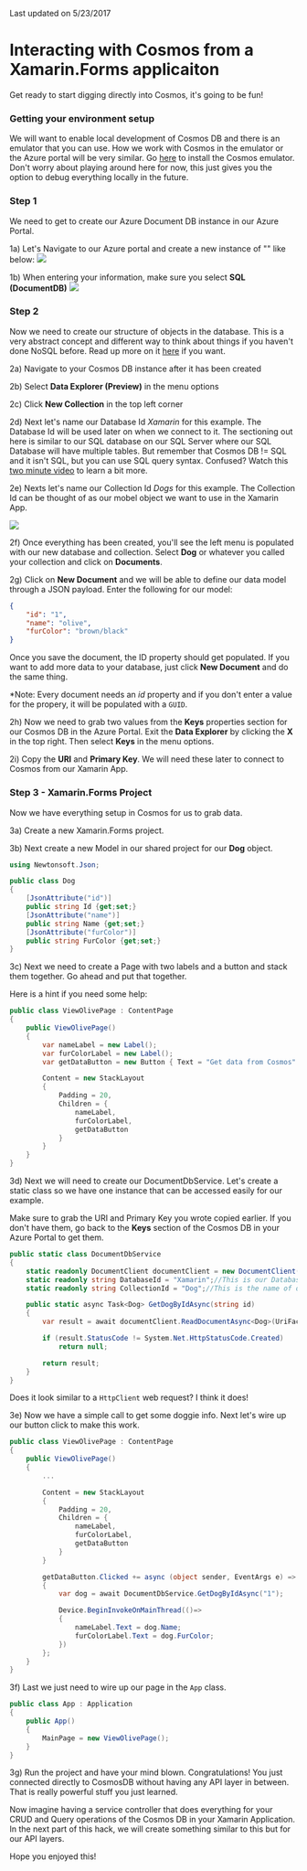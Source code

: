 Last updated on 5/23/2017

# Interacting with Cosmos from a Xamarin.Forms applicaiton

Get ready to start digging directly into Cosmos, it's going to be fun!

### Getting your environment setup

We will want to enable local development of Cosmos DB and there is an emulator that you can use. How we work with Cosmos in the emulator or the Azure portal will be very similar. Go [here](https://docs.microsoft.com/en-us/azure/documentdb/documentdb-nosql-local-emulator) to install the Cosmos emulator. Don't worry about playing around here for now, this just gives you the option to debug everything locally in the future. 

### Step 1
We need to get to create our Azure Document DB instance in our Azure Portal. 

1a) Let's Navigate to our Azure portal and create a new instance of "" like below:
![](images/AzurePortalCosmosSearch.png)

1b) When entering your information, make sure you select **SQL (DocumentDB)**
![](images/CreateCosmosOptions.png)

### Step 2
Now we need to create our structure of objects in the database. This is a very abstract concept and different way to think about things if you haven't done NoSQL before. Read up more on it [here](https://docs.microsoft.com/en-us/azure/cosmos-db/create-documentdb-dotnet) if you want.

2a) Navigate to your Cosmos DB instance after it has been created

2b) Select **Data Explorer (Preview)** in the menu options

2c) Click **New Collection** in the top left corner

2d) Next let's name our Database Id *Xamarin* for this example. The Database Id will be used later on when we connect to it. The sectioning out here is similar to our SQL database on our SQL Server where our SQL Database will have multiple tables. But remember that Cosmos DB != SQL and it isn't SQL, but you can use SQL query syntax. Confused? Watch this [two minute video](https://azure.microsoft.com/en-us/resources/videos/what-is-azure-documentdb/) to learn a bit more.

2e) Nexts let's name our Collection Id *Dogs* for this example. The Collection Id can be thought of as our mobel object we want to use in the Xamarin App. 

![](images/NewCosmosCollection.png)

2f) Once everything has been created, you'll see the left menu is populated with our new database and collection. Select **Dog** or whatever you called your collection and click on **Documents**. 

2g) Click on **New Document** and we will be able to define our data model through a JSON payload. Enter the following for our model:
```json
{
    "id": "1",
    "name": "olive",
    "furColor": "brown/black"
}
```

Once you save the document, the ID property should get populated. If you want to add more data to your database, just click **New Document** and do the same thing. 

*Note: Every document needs an *id* property and if you don't enter a value for the propery, it will be populated with a `GUID`.

2h) Now we need to grab two values from the **Keys** properties section for our Cosmos DB in the Azure Portal. Exit the **Data Explorer** by clicking the **X** in the top right. Then select **Keys** in the menu options.

2i) Copy the **URI** and **Primary Key**. We will need these later to connect to Cosmos from our Xamarin App.

### Step 3 - Xamarin.Forms Project
Now we have everything setup in Cosmos for us to grab data. 

3a) Create a new Xamarin.Forms project. 

3b) Next create a new Model in our shared project for our **Dog** object.

```csharp
using Newtonsoft.Json;

public class Dog
{
    [JsonAttribute("id")]
    public string Id {get;set;}
    [JsonAttribute("name")]
    public string Name {get;set;}
    [JsonAttribute("furColor")]
    public string FurColor {get;set;}
}
```

3c) Next we need to create a Page with two labels and a button and stack them together. Go ahead and put that together.

Here is a hint if you need some help:

```csharp
public class ViewOlivePage : ContentPage
{
    public ViewOlivePage()
    {
        var nameLabel = new Label();
        var furColorLabel = new Label();
        var getDataButton = new Button { Text = "Get data from Cosmos" };

        Content = new StackLayout
        {
            Padding = 20,
            Children = {
                nameLabel,
                furColorLabel,
                getDataButton
            }
        }
    }
}
```

3d) Next we will need to create our DocumentDbService. Let's create a static class so we have one instance that can be accessed easily for our example. 

Make sure to grab the URI and Primary Key you wrote copied earlier. If you don't have them, go back to the **Keys** section of the Cosmos DB in your Azure Portal to get them.

```csharp
public static class DocumentDbService
{
    static readonly DocumentClient documentClient = new DocumentClient(new Uri({URI from Azure Portal}), {PRIMARY KEY from Azure Portal});
    static readonly string DatabaseId = "Xamarin";//This is our Database ID we created in the Azure Portal
    static readonly string CollectionId = "Dog";//This is the name of our model we created in the Azure Portal

    public static async Task<Dog> GetDogByIdAsync(string id)
    {
        var result = await documentClient.ReadDocumentAsync<Dog>(UriFactory.CreateDocumentUri(DatabaseId, CollectionId, id));

        if (result.StatusCode != System.Net.HttpStatusCode.Created)
            return null;

        return result;
    }
}
```

Does it look similar to a `HttpClient` web request? I think it does!

3e) Now we have a simple call to get some doggie info. Next let's wire up our button click to make this work.

```csharp
public class ViewOlivePage : ContentPage
{
    public ViewOlivePage()
    {
        ...

        Content = new StackLayout
        {
            Padding = 20,
            Children = {
                nameLabel,
                furColorLabel,
                getDataButton
            }
        }

        getDataButton.Clicked += async (object sender, EventArgs e) => 
        {
            var dog = await DocumentDbService.GetDogByIdAsync("1");

            Device.BeginInvokeOnMainThread(()=>
            {
                nameLabel.Text = dog.Name;
                furColorLabel.Text = dog.FurColor;
            })
        };
    }
}
```

3f) Last we just need to wire up our page in the `App` class.

```csharp
public class App : Application
{
    public App()
    {
        MainPage = new ViewOlivePage();
    }
}
```

3g) Run the project and have your mind blown. Congratulations! You just connected directly to CosmosDB without having any API layer in between. That is really powerful stuff you just learned.

Now imagine having a service controller that does everything for your CRUD and Query operations of the Cosmos DB in your Xamarin Application. In the next part of this hack, we will create something similar to this but for our API layers.

Hope you enjoyed this!